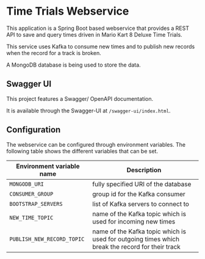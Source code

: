# Time Trials Webservice

This application is a Spring Boot based webservice that provides a REST API to save and query times
driven in Mario Kart 8 Deluxe Time Trials.

This service uses Kafka to consume new times and to publish new records when the record for a track is broken.

A MongoDB database is being used to store the data.

## Swagger UI

This project features a Swagger/ OpenAPI documentation.

It is available through the Swagger-UI at `/swagger-ui/index.html`.

## Configuration

The webservice can be configured through environment variables. The following table shows the
different variables that can be set.

| Environment variable name  | Description                                                                                     | 
|----------------------------|-------------------------------------------------------------------------------------------------|
| `MONGODB_URI`              | fully specified URI of the database                                                             | 
| `CONSUMER_GROUP`           | group id for the Kafka consumer                                                                 |
| `BOOTSTRAP_SERVERS`        | list of Kafka servers to connect to                                                             |
| `NEW_TIME_TOPIC`           | name of the Kafka topic which is used for incoming new times                                    |
| `PUBLISH_NEW_RECORD_TOPIC` | name of the Kafka topic which is used for outgoing times which break the record for their track |


